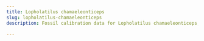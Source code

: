 ```yaml
---
title: Lopholatilus chamaeleonticeps
slug: lopholatilus-chamaeleonticeps
description: Fossil calibration data for Lopholatilus chamaeleonticeps, an extinct species of fish. Includes taxonomy authority and locality references, and cross-references to living taxa.

---
```

